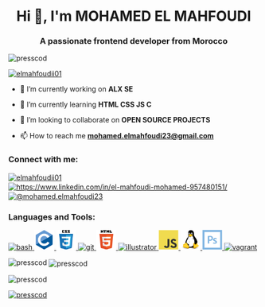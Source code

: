 <h1 align="center">Hi 👋, I'm MOHAMED EL MAHFOUDI</h1>
<h3 align="center">A passionate frontend developer from Morocco</h3>

<p align="left"> <img src="https://komarev.com/ghpvc/?username=presscod&label=Profile%20views&color=0e75b6&style=flat" alt="presscod" /> </p>

<p align="left"> <a href="https://twitter.com/elmahfoudii01" target="blank"><img src="https://img.shields.io/twitter/follow/elmahfoudii01?logo=twitter&style=for-the-badge" alt="elmahfoudii01" /></a> </p>

- 🔭 I’m currently working on **ALX SE**

- 🌱 I’m currently learning **HTML CSS JS C**

- 👯 I’m looking to collaborate on **OPEN SOURCE PROJECTS**

- 📫 How to reach me **mohamed.elmahfoudi23@gmail.com**

<h3 align="left">Connect with me:</h3>
<p align="left">
<a href="https://twitter.com/elmahfoudii01" target="blank"><img align="center" src="https://raw.githubusercontent.com/rahuldkjain/github-profile-readme-generator/master/src/images/icons/Social/twitter.svg" alt="elmahfoudii01" height="30" width="40" /></a>
<a href="https://linkedin.com/el-mahfoudi-mohamed-957480151/" target="blank"><img align="center" src="https://raw.githubusercontent.com/rahuldkjain/github-profile-readme-generator/master/src/images/icons/Social/linked-in-alt.svg" alt="https://www.linkedin.com/in/el-mahfoudi-mohamed-957480151/" height="30" width="40" /></a>
<a href="https://medium.com/@mohamed.elmahfoudi23" target="blank"><img align="center" src="https://raw.githubusercontent.com/rahuldkjain/github-profile-readme-generator/master/src/images/icons/Social/medium.svg" alt="@mohamed.elmahfoudi23" height="30" width="40" /></a>
</p>

<h3 align="left">Languages and Tools:</h3>
<p align="left"> <a href="https://www.gnu.org/software/bash/" target="_blank" rel="noreferrer"> <img src="https://www.vectorlogo.zone/logos/gnu_bash/gnu_bash-icon.svg" alt="bash" width="40" height="40"/> </a> <a href="https://www.cprogramming.com/" target="_blank" rel="noreferrer"> <img src="https://raw.githubusercontent.com/devicons/devicon/master/icons/c/c-original.svg" alt="c" width="40" height="40"/> </a> <a href="https://www.w3schools.com/css/" target="_blank" rel="noreferrer"> <img src="https://raw.githubusercontent.com/devicons/devicon/master/icons/css3/css3-original-wordmark.svg" alt="css3" width="40" height="40"/> </a> <a href="https://git-scm.com/" target="_blank" rel="noreferrer"> <img src="https://www.vectorlogo.zone/logos/git-scm/git-scm-icon.svg" alt="git" width="40" height="40"/> </a> <a href="https://www.w3.org/html/" target="_blank" rel="noreferrer"> <img src="https://raw.githubusercontent.com/devicons/devicon/master/icons/html5/html5-original-wordmark.svg" alt="html5" width="40" height="40"/> </a> <a href="https://www.adobe.com/in/products/illustrator.html" target="_blank" rel="noreferrer"> <img src="https://www.vectorlogo.zone/logos/adobe_illustrator/adobe_illustrator-icon.svg" alt="illustrator" width="40" height="40"/> </a> <a href="https://developer.mozilla.org/en-US/docs/Web/JavaScript" target="_blank" rel="noreferrer"> <img src="https://raw.githubusercontent.com/devicons/devicon/master/icons/javascript/javascript-original.svg" alt="javascript" width="40" height="40"/> </a> <a href="https://www.linux.org/" target="_blank" rel="noreferrer"> <img src="https://raw.githubusercontent.com/devicons/devicon/master/icons/linux/linux-original.svg" alt="linux" width="40" height="40"/> </a> <a href="https://www.photoshop.com/en" target="_blank" rel="noreferrer"> <img src="https://raw.githubusercontent.com/devicons/devicon/master/icons/photoshop/photoshop-line.svg" alt="photoshop" width="40" height="40"/> </a> <a href="https://www.vagrantup.com/" target="_blank" rel="noreferrer"> <img src="https://www.vectorlogo.zone/logos/vagrantup/vagrantup-icon.svg" alt="vagrant" width="40" height="40"/> </a> </p>

<p><img align="left" src="https://github-readme-stats.vercel.app/api/top-langs?username=presscod&show_icons=true&locale=en&layout=compact" alt="presscod" /></p>

<p>&nbsp;<img align="center" src="https://github-readme-stats.vercel.app/api?username=presscod&show_icons=true&locale=en" alt="presscod" /></p>

<p><img align="center" src="https://github-readme-streak-stats.herokuapp.com/?user=presscod&" alt="presscod" /></p>
<p align="left"> <a href="https://github.com/ryo-ma/github-profile-trophy"><img src="https://github-profile-trophy.vercel.app/?username=presscod" alt="presscod" /></a> </p>
